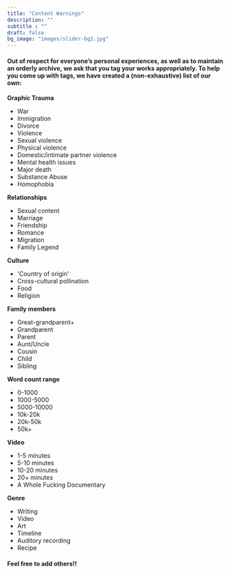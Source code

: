 ```yaml
---
title: "Content Warnings"
description: ""
subtitle : ""
draft: false
bg_image: "images/slider-bg2.jpg"
---
```


#### **Out of respect for everyone’s personal experiences, as well as to maintain an orderly archive, we ask that you tag your works appropriately. To help you come up with tags, we have created a (non-exhaustive) list of our own:**  
  
**Graphic Trauma**  
- War
- Immigration
- Divorce
- Violence
- Sexual violence
- Physical violence
- Domestic/intimate partner violence
- Mental health issues
- Major death
- Substance Abuse
- Homophobia  
  
**Relationships**  
- Sexual content
- Marriage
- Friendship
- Romance
- Migration
- Family Legend  
  
**Culture**  
- 'Country of origin'
- Cross-cultural pollination
- Food
- Religion  
  
**Family members**  
- Great-grandparent+
- Grandparent
- Parent
- Aunt/Uncle
- Cousin
- Child
- Sibling  
  
**Word count range**  
- 0-1000
- 1000-5000
- 5000-10000
- 10k-20k
- 20k-50k
- 50k+  
  
**Video**  
- 1-5 minutes
- 5-10 minutes
- 10-20 minutes
- 20+ minutes
- A Whole Fucking Documentary  
  
**Genre**  
- Writing
- Video
- Art
- Timeline
- Auditory recording
- Recipe

#### **Feel free to add others!!**
